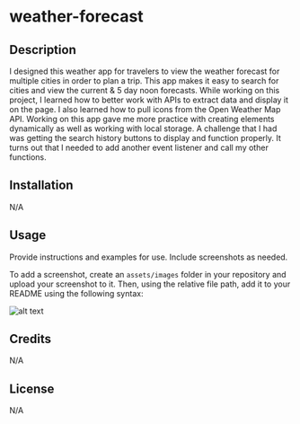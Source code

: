 # weather-forecast

## Description

I designed this weather app for travelers to view the weather forecast for multiple cities in order to plan a trip. This app makes it easy to search for cities and view the current & 5 day noon forecasts. While working on this project, I learned how to better work with APIs to extract data and display it on the page. I also learned how to pull icons from the Open Weather Map API. Working on this app gave me more practice with creating elements dynamically as well as working with local storage. A challenge that I had was getting the search history buttons to display and function properly. It turns out that I needed to add another event listener and call my other functions.

## Installation

N/A

## Usage

Provide instructions and examples for use. Include screenshots as needed.

To add a screenshot, create an `assets/images` folder in your repository and upload your screenshot to it. Then, using the relative file path, add it to your README using the following syntax:

![alt text](assets/images/screenshot.png)

## Credits

N/A

## License

N/A
